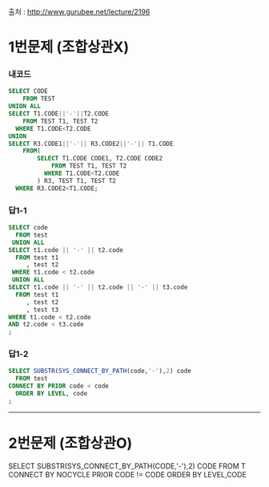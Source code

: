 출처 : http://www.gurubee.net/lecture/2196

# 1번문제 (조합상관X)
### 내코드
```SQL
SELECT CODE
    FROM TEST
UNION ALL
SELECT T1.CODE||'-'||T2.CODE
    FROM TEST T1, TEST T2
  WHERE T1.CODE<T2.CODE
UNION
SELECT R3.CODE1||'-'|| R3.CODE2||'-'|| T1.CODE
    FROM(
        SELECT T1.CODE CODE1, T2.CODE CODE2
            FROM TEST T1, TEST T2
          WHERE T1.CODE<T2.CODE
        ) R3, TEST T1, TEST T2
  WHERE R3.CODE2<T1.CODE;
```

### 답1-1
```SQL
SELECT code
  FROM test
 UNION ALL
SELECT t1.code || '-' || t2.code
  FROM test t1
     , test t2
 WHERE t1.code < t2.code
 UNION ALL
SELECT t1.code || '-' || t2.code || '-' || t3.code
  FROM test t1
     , test t2
     , test t3
WHERE t1.code < t2.code
AND t2.code < t3.code
;
```
### 답1-2
```SQL
SELECT SUBSTR(SYS_CONNECT_BY_PATH(code,'-'),2) code
  FROM test
CONNECT BY PRIOR code < code
  ORDER BY LEVEL, code
;
```

----
# 2번문제 (조합상관O)
SELECT SUBSTR(SYS_CONNECT_BY_PATH(CODE,'-'),2) CODE
	FROM T
  CONNECT BY NOCYCLE PRIOR CODE != CODE
  ORDER BY LEVEL,CODE
